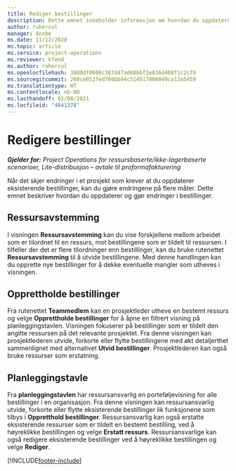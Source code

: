 ```yaml
---
title: Rediger bestillinger
description: Dette emnet inneholder informasjon om hvordan du oppdaterer og gjør endringer i bestillinger.
author: ruhercul
manager: Annbe
ms.date: 11/12/2020
ms.topic: article
ms.service: project-operations
ms.reviewer: kfend
ms.author: ruhercul
ms.openlocfilehash: 3980df0608c387d47ad68bbf2e816d408f1c2cf0
ms.sourcegitcommit: 260ce052fed760bb44c514517806049ca13a5459
ms.translationtype: HT
ms.contentlocale: nb-NO
ms.lasthandoff: 01/08/2021
ms.locfileid: "4841378"
---
```

# <a name="edit-bookings"></a>Redigere bestillinger

_**Gjelder for:** Project Operations for ressursbaserte/ikke-lagerbaserte scenarioer, Lite-distribusjon – avtale til proformafakturering_


Når det skjer endringer i et prosjekt som krever at du oppdaterer eksisterende bestillinger, kan du gjøre endringene på flere måter. Dette emnet beskriver hvordan du oppdaterer og gjør endringer i bestillinger.

## <a name="resource-reconciliation"></a>Ressursavstemming

I visningen **Ressursavstemming** kan du vise forskjellene mellom arbeidet som er tilordnet til en ressurs, mot bestillingene som er tildelt til ressursen. I tilfeller der det er flere tilordninger enn bestillinger, kan du bruke rutenettet **Ressursavstemming** til å utvide bestillingene. Med denne handlingen kan du opprette nye bestillinger for å dekke eventuelle mangler som utheves i visningen.

## <a name="maintain-bookings"></a>Opprettholde bestillinger

Fra rutenettet **Teammedlem** kan en prosjektleder utheve en bestemt ressurs og velge **Opprettholde bestillinger** for å åpne en filtrert visning på planleggingstavlen. Visningen fokuserer på bestillinger som er tildelt den angitte ressursen på det relevante prosjektet. Fra denne visningen kan prosjektlederen utvide, forkorte eller flytte bestillingene med økt detaljerthet sammenlignet med alternativet **Utvid bestillinger**. Prosjektlederen kan også bruke ressurser som erstatning.

## <a name="schedule-board"></a>Planleggingstavle

Fra **planleggingstavlen** har ressursansvarlig en porteføljevisning for alle bestillinger i en organisasjon. Fra denne visningen kan ressursansvarlig utvide, forkorte eller flytte eksisterende bestillinger lik funksjonene som tilbys i **Oppretthold bestillinger**. Ressursansvarlig kan også erstatte eksisterende ressurser som er tildelt en bestemt bestilling, ved å høyreklikke bestillingen og velge **Erstatt ressurs**. Ressursansvarlige kan også redigere eksisterende bestillinger ved å høyreklikke bestillingen og velge **Rediger**.


[!INCLUDE[footer-include](../includes/footer-banner.md)]